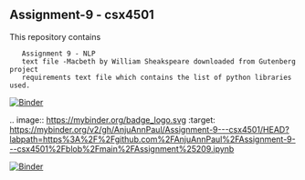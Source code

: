 ##  Assignment-9 - csx4501
This repository contains 
       
       Assignment 9 - NLP 
       text file -Macbeth by William Sheakspeare downloaded from Gutenberg project
       requirements text file which contains the list of python libraries used.
    
[![Binder](https://mybinder.org/badge_logo.svg)](https://mybinder.org/v2/gh/AnjuAnnPaul/Assignment-9---csx4501/HEAD?labpath=https%3A%2F%2Fgithub.com%2FAnjuAnnPaul%2FAssignment-9---csx4501%2Fblob%2Fmain%2FAssignment%25209.ipynb)

.. image:: https://mybinder.org/badge_logo.svg
 :target: https://mybinder.org/v2/gh/AnjuAnnPaul/Assignment-9---csx4501/HEAD?labpath=https%3A%2F%2Fgithub.com%2FAnjuAnnPaul%2FAssignment-9---csx4501%2Fblob%2Fmain%2FAssignment%25209.ipynb


[![Binder](https://mybinder.org/badge_logo.svg)](https://mybinder.org/v2/gh/AnjuAnnPaul/Assignment-9---csx4501/HEAD?labpath=https%3A%2F%2Fgithub.com%2FAnjuAnnPaul%2FAssignment-9---csx4501%2Fblob%2Fmain%2FAssignment%25209.ipynb)

